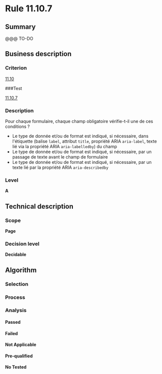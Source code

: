 # Rule 11.10.7

## Summary

@@@ TO-DO

## Business description

### Criterion

[11.10](http://references.modernisation.gouv.fr/referentiel-technique-0#crit-11-10)

###Test

[11.10.7](http://references.modernisation.gouv.fr/referentiel-technique-0#test-11-10-7)

### Description

Pour chaque formulaire, chaque champ obligatoire v&eacute;rifie-t-il une de ces conditions ? 
 
 * Le type de donn&eacute;e et/ou de format est indiqu&eacute;, si n&eacute;cessaire, dans l'&eacute;tiquette (balise `label`, attribut `title`, propri&eacute;t&eacute; ARIA `aria-label`, texte li&eacute; via la propri&eacute;t&eacute; ARIA `aria-labelledby`) du champ  
 * Le type de donn&eacute;e et/ou de format est indiqu&eacute;, si n&eacute;cessaire, par un passage de texte avant le champ de formulaire 
 * Le type de donn&eacute;e et/ou de format est indiqu&eacute;, si n&eacute;cessaire, par un texte li&eacute; par la propri&eacute;t&eacute; ARIA `aria-describedby` 


### Level

**A**

## Technical description

### Scope

**Page**

### Decision level

**Decidable**

## Algorithm

### Selection

### Process

### Analysis

#### Passed

#### Failed

#### Not Applicable

#### Pre-qualified

#### No Tested 






